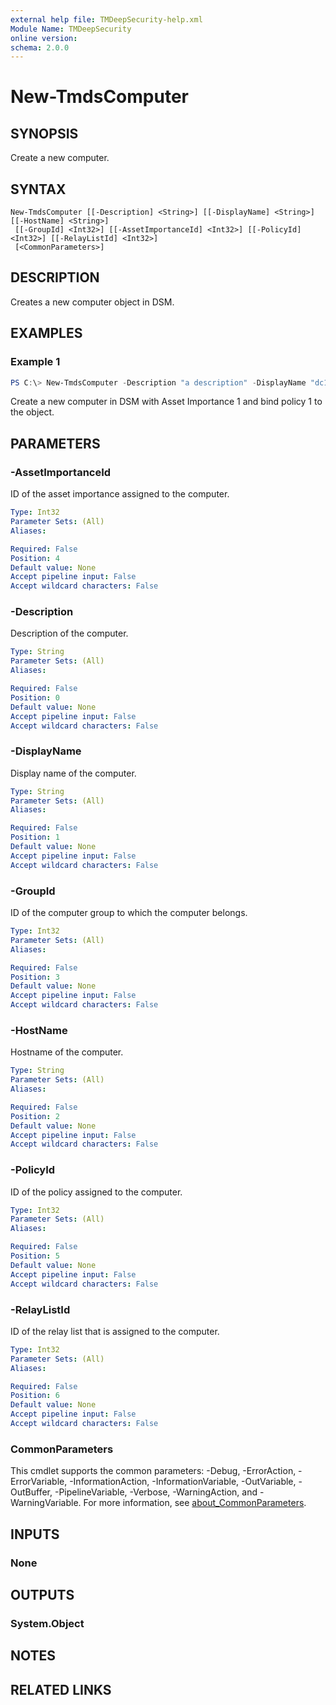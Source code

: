 ```yaml
---
external help file: TMDeepSecurity-help.xml
Module Name: TMDeepSecurity
online version:
schema: 2.0.0
---
```


# New-TmdsComputer

## SYNOPSIS
Create a new computer. 

## SYNTAX

```
New-TmdsComputer [[-Description] <String>] [[-DisplayName] <String>] [[-HostName] <String>]
 [[-GroupId] <Int32>] [[-AssetImportanceId] <Int32>] [[-PolicyId] <Int32>] [[-RelayListId] <Int32>]
 [<CommonParameters>]
```

## DESCRIPTION
Creates a new computer object in DSM.

## EXAMPLES

### Example 1
```powershell
PS C:\> New-TmdsComputer -Description "a description" -DisplayName "dc1.company.com" -HostName "dc1.company.com" -AssetImportanceId 1 -PolicyId 1
```

Create a new computer in DSM with Asset Importance 1 and bind policy 1 to the object.

## PARAMETERS

### -AssetImportanceId
ID of the asset importance assigned to the computer.

```yaml
Type: Int32
Parameter Sets: (All)
Aliases:

Required: False
Position: 4
Default value: None
Accept pipeline input: False
Accept wildcard characters: False
```

### -Description
Description of the computer.

```yaml
Type: String
Parameter Sets: (All)
Aliases:

Required: False
Position: 0
Default value: None
Accept pipeline input: False
Accept wildcard characters: False
```

### -DisplayName
Display name of the computer.

```yaml
Type: String
Parameter Sets: (All)
Aliases:

Required: False
Position: 1
Default value: None
Accept pipeline input: False
Accept wildcard characters: False
```

### -GroupId
ID of the computer group to which the computer belongs.

```yaml
Type: Int32
Parameter Sets: (All)
Aliases:

Required: False
Position: 3
Default value: None
Accept pipeline input: False
Accept wildcard characters: False
```

### -HostName
Hostname of the computer.

```yaml
Type: String
Parameter Sets: (All)
Aliases:

Required: False
Position: 2
Default value: None
Accept pipeline input: False
Accept wildcard characters: False
```

### -PolicyId
ID of the policy assigned to the computer.

```yaml
Type: Int32
Parameter Sets: (All)
Aliases:

Required: False
Position: 5
Default value: None
Accept pipeline input: False
Accept wildcard characters: False
```

### -RelayListId
ID of the relay list that is assigned to the computer.

```yaml
Type: Int32
Parameter Sets: (All)
Aliases:

Required: False
Position: 6
Default value: None
Accept pipeline input: False
Accept wildcard characters: False
```

### CommonParameters
This cmdlet supports the common parameters: -Debug, -ErrorAction, -ErrorVariable, -InformationAction, -InformationVariable, -OutVariable, -OutBuffer, -PipelineVariable, -Verbose, -WarningAction, and -WarningVariable. For more information, see [about_CommonParameters](http://go.microsoft.com/fwlink/?LinkID=113216).

## INPUTS

### None

## OUTPUTS

### System.Object
## NOTES

## RELATED LINKS
